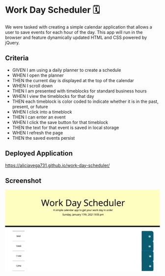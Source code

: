 # Work Day Scheduler 🗓️

We were tasked with creating a simple calendar application that allows a user to save events for each hour of the day. This app will run in the browser and feature dynamically updated HTML and CSS powered by jQuery.

## Criteria

* GIVEN I am using a daily planner to create a schedule
* WHEN I open the planner
* THEN the current day is displayed at the top of the calendar
* WHEN I scroll down
* THEN I am presented with timeblocks for standard business hours
* WHEN I view the timeblocks for that day
* THEN each timeblock is color coded to indicate whether it is in the past, present, or future
* WHEN I click into a timeblock
* THEN I can enter an event
* WHEN I click the save button for that timeblock
* THEN the text for that event is saved in local storage
* WHEN I refresh the page
* THEN the saved events persist

## Deployed Application

https://aliciavega731.github.io/work-day-scheduler/

## Screenshot

![alt text](./scheduler.png "Work Day Scheduler")
